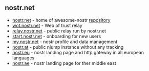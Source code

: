## nostr.net

- [nostr.net](https://nostr.net) - home of awesome-nostr [repository](https://github.com/aljazceru/awesome-nostr)
- [wot.nostr.net](https://wot.nostr.net) - Web of trust relay
- [relay.nostr.net](https://relay.nostr.net) - public relay run by nostr.net
- [start.nostr.net](https://start.nostr.net) - onboarding for new users
- [my.nostr.net](https://my.nostr.net) - nostr profile and data management
- [nostr.at](https://nostr.at) - public njump instance without any tracking
- [nostr.eu](https://nostr.eu) - nostr landing page and http gateway in all european languages
- [nostr.ae](https://nostr.ae) - nostr landing page for ther middle east

